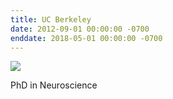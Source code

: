 ```yaml
---
title: UC Berkeley
date: 2012-09-01 00:00:00 -0700
enddate: 2018-05-01 00:00:00 -0700
---
```


![](https://upload.wikimedia.org/wikipedia/commons/thumb/6/6f/Beethoven.jpg/200px-Beethoven.jpg)

PhD in Neuroscience